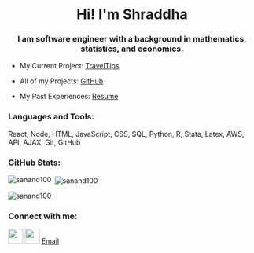 <h1 align="center">Hi! I'm Shraddha</h1>
<h3 align="center">I am software engineer with a background in mathematics, statistics, and economics.</h3>

<!-- <p align="left"> <img src="https://komarev.com/ghpvc/?username=sanand100&label=Profile%20views&color=0e75b6&style=flat" alt="sanand100" /> </p> -->

- My Current Project: [TravelTips](https://github.com/sanand100/travel-tips)

- All of my Projects:  [GitHub](https://github.com/sanand100)

- My Past Experiences: [Resume](https://github.com/sanand100/sanand100/blob/main/ShraddhaAnand_resume.pdf)


<h3 align="left">Languages and Tools:</h3>
React, Node, HTML, JavaScript, CSS, SQL, Python, R, Stata, Latex, AWS, API, AJAX, Git, GitHub

<h3 align="left">GitHub Stats:</h3>
<p><img align="left" src="https://github-readme-stats.vercel.app/api/top-langs?username=sanand100&show_icons=true&locale=en&layout=compact" alt="sanand100" /></p>

<p>&nbsp;<img align="center" src="https://github-readme-stats.vercel.app/api?username=sanand100&show_icons=true&locale=en&count_private=true&hide=stars,issues" alt="sanand100" /></p>

<p><img align="center" src="https://github-readme-streak-stats.herokuapp.com/?user=sanand100&" alt="sanand100" /></p>

<h3 align="left">Connect with me:</h3>

<a href='https://www.linkedin.com/in/shraddha-anand1/' target=_blank><img src='https://raw.githubusercontent.com/rahuldkjain/github-profile-readme-generator/master/src/images/icons/Social/linked-in-alt.svg' height='30px' width='30px'></a>
<a href='https://github.com/sanand100' target=_blank><img src='https://cdn.jsdelivr.net/npm/simple-icons@3.0.1/icons/github.svg' height='30px' width='30px'></a>
[Email](mailto:shraddhaanand2@gmail.com)

<!--
**sanand100/sanand100** is a ✨ _special_ ✨ repository because its `README.md` (this file) appears on your GitHub profile.

Here are some ideas to get you started:

- 🔭 I’m currently working on ...
- 🌱 I’m currently learning ...
- 👯 I’m looking to collaborate on ...
- 🤔 I’m looking for help with ...
- 💬 Ask me about ...
- 📫 How to reach me: ...
- 😄 Pronouns: ...
- ⚡ Fun fact: ...
-->
